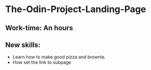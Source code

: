 # The-Odin-Project-Landing-Page
## Work-time: An hours
## New skills:
- Learn how to make good pizza and brownie.
- How set the link to subpage 
